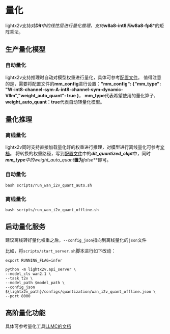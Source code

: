 # 量化

lightx2v支持对***Dit**中的线性层进行量化推理，支持***w8a8-int8***和***w8a8-fp8***的矩阵乘法。


## 生产量化模型

### 自动量化

lightx2v支持推理时自动对模型权重进行量化，具体可参考[配置文件](https://github.com/ModelTC/lightx2v/tree/main/configs/quantization/wan_i2v_quant_auto.json)。
值得注意的是，需要将配置文件的**mm_config**进行设置：**"mm_config": {"mm_type": "W-int8-channel-sym-A-int8-channel-sym-dynamic-Vllm","weight_auto_quant": true }**， **mm_type**代表希望使用的量化算子，**weight_auto_quant：true**代表自动转量化模型。


## 量化推理

### 离线量化

lightx2v同时支持直接加载量化好的权重进行推理，对模型进行离线量化可参考[文档](https://github.com/ModelTC/lightx2v/tree/main/tools/convert/readme_zh.md)。
将转换的权重路径，写到[配置文件](https://github.com/ModelTC/lightx2v/tree/main/configs/quantization/wan_i2v_quant_offline.json)中的***dit_quantized_ckpt***中，同时***mm_type**中的**weight_auto_quant***置为***false***即可。


### 自动量化
```shell
bash scripts/run_wan_i2v_quant_auto.sh
```
### 离线量化
```shell
bash scripts/run_wan_i2v_quant_offline.sh
```

## 启动量化服务

建议离线转好量化权重之后，`--config_json`指向到离线量化的`json`文件

比如，将`scripts/start_server.sh`脚本进行如下改动：

```shell
export RUNNING_FLAG=infer

python -m lightx2v.api_server \
--model_cls wan2.1 \
--task t2v \
--model_path $model_path \
--config_json ${lightx2v_path}/configs/quantization/wan_i2v_quant_offline.json \
--port 8000
```

## 高阶量化功能

具体可参考量化工具[LLMC的文档](https://github.com/ModelTC/llmc/blob/main/docs/zh_cn/source/backend/lightx2v.md)
